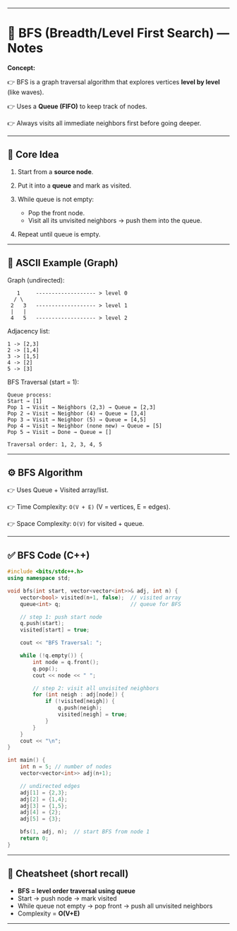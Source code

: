 
---

# 📌 BFS (Breadth/Level First Search) — Notes

**Concept:**

👉 BFS is a graph traversal algorithm that explores vertices **level by level** (like waves).

👉 Uses a **Queue (FIFO)** to keep track of nodes.

👉 Always visits all immediate neighbors first before going deeper.

---

## 🔑 Core Idea

1. Start from a **source node**.
2. Put it into a **queue** and mark as visited.
3. While queue is not empty:

   * Pop the front node.
   * Visit all its unvisited neighbors → push them into the queue.
4. Repeat until queue is empty.

---

## 🧩 ASCII Example (Graph)

Graph (undirected):

```
   1     ------------------- > level 0
  / \
 2   3   ------------------- > level 1
 |   |
 4   5   ------------------- > level 2
```

Adjacency list:

```
1 -> [2,3]  
2 -> [1,4]  
3 -> [1,5]  
4 -> [2]  
5 -> [3]  
```

BFS Traversal (start = 1):

```
Queue process:  
Start → [1]  
Pop 1 → Visit → Neighbors (2,3) → Queue = [2,3]  
Pop 2 → Visit → Neighbor (4) → Queue = [3,4]  
Pop 3 → Visit → Neighbor (5) → Queue = [4,5]  
Pop 4 → Visit → Neighbor (none new) → Queue = [5]  
Pop 5 → Visit → Done → Queue = []  

Traversal order: 1, 2, 3, 4, 5
```

---

## ⚙️ BFS Algorithm

👉 Uses Queue + Visited array/list.

👉 Time Complexity: `O(V + E)` (V = vertices, E = edges).

👉 Space Complexity: `O(V)` for visited + queue.

---

## ✅ BFS Code (C++)

```cpp
#include <bits/stdc++.h>
using namespace std;

void bfs(int start, vector<vector<int>>& adj, int n) {
    vector<bool> visited(n+1, false);  // visited array
    queue<int> q;                      // queue for BFS

    // step 1: push start node
    q.push(start);
    visited[start] = true;

    cout << "BFS Traversal: ";

    while (!q.empty()) {
        int node = q.front();
        q.pop();
        cout << node << " ";

        // step 2: visit all unvisited neighbors
        for (int neigh : adj[node]) {
            if (!visited[neigh]) {
                q.push(neigh);
                visited[neigh] = true;
            }
        }
    }
    cout << "\n";
}

int main() {
    int n = 5; // number of nodes
    vector<vector<int>> adj(n+1);

    // undirected edges
    adj[1] = {2,3};
    adj[2] = {1,4};
    adj[3] = {1,5};
    adj[4] = {2};
    adj[5] = {3};

    bfs(1, adj, n);  // start BFS from node 1
    return 0;
}
```

---

## 📝 Cheatsheet (short recall)

* **BFS = level order traversal using queue**
* Start → push node → mark visited
* While queue not empty → pop front → push all unvisited neighbors
* Complexity = **O(V+E)**

---
